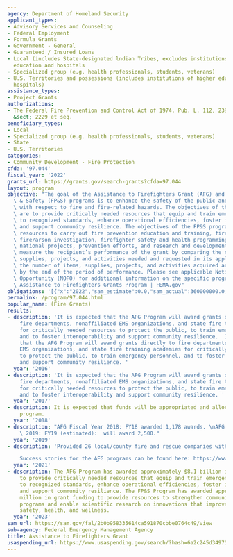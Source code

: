 ```yaml
---
agency: Department of Homeland Security
applicant_types:
- Advisory Services and Counseling
- Federal Employment
- Formula Grants
- Government - General
- Guaranteed / Insured Loans
- Local (includes State-designated lndian Tribes, excludes institutions of higher
  education and hospitals
- Specialized group (e.g. health professionals, students, veterans)
- U.S. Territories and possessions (includes institutions of higher education and
  hospitals)
assistance_types:
- Project Grants
authorizations:
- The Federal Fire Prevention and Control Act of 1974. Pub. L. 112, 239. 15 U.S.C.
  &sect; 2229 et seq.
beneficiary_types:
- Local
- Specialized group (e.g. health professionals, students, veterans)
- State
- U.S. Territories
categories:
- Community Development - Fire Protection
cfda: '97.044'
fiscal_year: '2022'
grants_url: https://grants.gov/search-grants?cfda=97.044
layout: program
objective: "The goal of the Assistance to Firefighters Grant (AFG) and Fire Prevention\
  \ & Safety (FP&S) programs is to enhance the safety of the public and firefighters\
  \ with respect to fire and fire-related hazards. The objectives of the AFG Program\
  \ are to provide critically needed resources that equip and train emergency personnel\
  \ to recognized standards, enhance operational efficiencies, foster interoperability,\
  \ and support community resilience. The objectives of the FP&S program are to provide\
  \ resources to carry out fire prevention education and training, fire code enforcement,\
  \ fire/arson investigation, firefighter safety and health programming, strategic\
  \ national projects, prevention efforts, and research and development. \nFEMA will\
  \ measure the recipient’s performance of the grant by comparing the number of items,\
  \ supplies, projects, and activities needed and requested in its application with\
  \ the number of items, supplies, projects, and activities acquired and delivered\
  \ by the end of the period of performance. Please see applicable Notice of Funding\
  \ Opportunity (NOFO) for additional information on the specific program metrics\
  \ Assistance to Firefighters Grants Program | FEMA.gov"
obligations: '[{"x":"2022","sam_estimate":0.0,"sam_actual":360000000.0,"usa_spending_actual":366181746.18},{"x":"2023","sam_estimate":360000000.0,"sam_actual":0.0,"usa_spending_actual":436213345.72},{"x":"2024","sam_estimate":370000000.0,"sam_actual":0.0,"usa_spending_actual":338504475.29}]'
permalink: /program/97.044.html
popular_name: (Fire Grants)
results:
- description: 'It is expected that the AFG Program will award grants directly to
    fire departments, nonaffiliated EMS organizations, and state fire training academies
    for critically needed resources to protect the public, to train emergency personnel,
    and to foster interoperability and support community resilience.  It is expected
    that the AFG Program will award grants directly to fire departments, nonaffiliated
    EMS organizations, and state fire training academies for critically needed resources
    to protect the public, to train emergency personnel, and to foster interoperability
    and support community resilience. '
  year: '2016'
- description: 'It is expected that the AFG Program will award grants directly to
    fire departments, nonaffiliated EMS organizations, and state fire training academies
    for critically needed resources to protect the public, to train emergency personnel,
    and to foster interoperability and support community resilience. '
  year: '2017'
- description: It is expected that funds will be appropriated and allocated to this
    program.
  year: '2018'
- description: "AFG Fiscal Year 2018: FY18 awarded 1,178 awards. \nAFG Fiscal Year\
    \ 2019: FY19 (estimated):  will award 2,500."
  year: '2019'
- description: 'Provided 26 local/county fire and rescue companies with volunteers.

    Success stories for the AFG programs can be found here: https://www.fema.gov/grants/preparedness/firefighters/success-stories'
  year: '2021'
- description: The AFG Program has awarded approximately $8.1 billion in grant funding
    to provide critically needed resources that equip and train emergency personnel
    to recognized standards, enhance operational efficiencies, foster interoperability,
    and support community resilience. The FP&S Program has awarded approximately $816
    million in grant funding to provide resources to strengthen community fire prevention
    programs and enable scientific research on innovations that improve firefighter
    safety, health, and wellness.
  year: '2023'
sam_url: https://sam.gov/fal/2b0b958335614ca591870cbbe0764c49/view
sub-agency: Federal Emergency Management Agency
title: Assistance to Firefighters Grant
usaspending_url: https://www.usaspending.gov/search/?hash=6a2c245d349750800a3d7b67156b48eb
---
```

